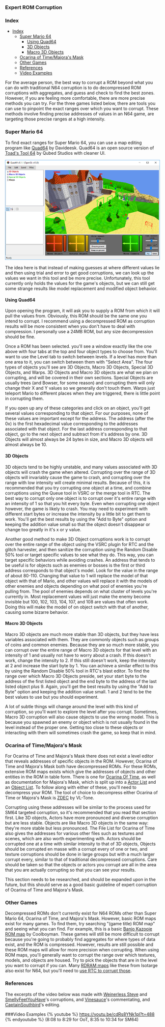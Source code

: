 ### Expert ROM Corruption

### Index

* [Index](#index)
  * [Super Mario 64](#super-mario-64)
    * [Using Quad64](#using-quad64)
    * [3D Objects](#3d-objects)
    * [Macro 3D Objects](#macro-3d-objects)
  * [Ocarina of Time/Majora's Mask](#ocarina-of-timemajoras-mask)
  * [Other Games](#other-games)
  * [References](#references)
  * [Video Examples](#video-examples)
    
  
  

For the average person, the best way to corrupt a ROM beyond what you can do with traditional N64 corruption is to do decompressed ROM corruptions with aggregates, and guess and check to find the best zones. However, if you are feeling more comfortable, there are more precise methods you can try. For the three games listed below, there are tools you can use to pinpoint the exact ranges over which you want to corrupt. These methods involve finding precise addresses of values in an N64 game, are targeting those precise ranges at a high intensity.

### Super Mario 64
To find exact ranges for Super Mario 64, you can use a map editing program like [Quad64](https://www.smwcentral.net/?p=viewthread&t=90510) by Davideesk. Quad64 is an open source version of [Toad's Tool 64](http://qubedstudios.rustedlogic.net/ToadsTool64.htm) by Qubed Studios with cleaner UI.

![](/assets/quad64example2.png)

The idea here is that instead of making guesses at where different values lie and then using trial and error to get good corruptions, we can look up the values we want in this tool and be more precise. Unfortunately, this tool currently only holds the values for the game's objects, but we can still get some strange results like model replacement and modified object behavior. 

#### Using Quad64
Upon opening the program, it will ask you to supply a ROM from which it will pull the values from. Obviously, this ROM should be the same one you intend to corrupt. I recommend using a decompressed ROM as corruption results will be more consistent when you don't have to deal with compression. I personally use a 24MB ROM, but any size decompression should be fine.

Once a ROM has been selected. you'll see a window exactly like the one above with four tabs at the top and four object types to choose from. You'll want to use the Level tab to switch between levels. If a level has more than one area to it, you can switch between them with "Select Area". The four types of objects you'll see are 3D Objects, Macro 3D Objects, Special 3D Objects, and Warps. 3D Objects and Macro 3D objects are what we plan on corrupting, and will be covered in their own sections. Special Objects are usually trees (and Bowser, for some reason) and corrupting them will only change their X and Y values so we generally don't touch them. Warps just teleport Mario to different places when they are triggered, there is little point in corrupting them. 

If you open up any of these categories and click on an object, you'll get several values corresponding to that object. For our purposes, none of these values are important except for the address. The address (after the 0x) is the first hexadecimal value corresponding to the addresses associated with that object. For the last address corresponding to that object, go to the next object and subtract from it's address by one. 3D Objects will almost always be 24 bytes in size, and Macro 3D objects will almost always be 10.

#### 3D Objects 
3D objects tend to be highly unstable, and many values associated with 3D objects will crash the game when altered. Corrupting over the range of 3D objects will invariably cause the game to crash, and corrupting over the range with low intensity will create minimal results. Because of this, it is recommended that you try corrupting one object at a time, and combine corruptions using the Queue tool in VSRC or the merge tool in RTC. The best way to corrupt only one object is to corrupt over it's entire range with an intensity of 1 so that you hit every byte. Even when corrupting one object however, the game is likely to crash. You may need to experiment with different start bytes or increase the intensity by a little bit to get them to work. You'll get the best results by using the "Add to Byte" option and keeping the addition value small so that the object doesn't disappear or change too greatly in it's x or y value.

Another good method to make 3D Object corruptions work is to corrupt over the entire range of the object using the VSRC plugin for RTC and the glitch harvester, and then sanitize the corruption using the Random Disable 50% tool or target specific values to see what they do. This way, you can target specific behaviors while avoiding crashes. An address that tends to be useful is for objects such as enemies or bosses is the first or third address corresponds to that object's model. Look for the value in the range of about 80-110. Changing that value to 1 will replace the model of that object with that of Mario, and other values will replace it with the models of other enemies and objects depending on what pool of enemies you're pulling from. The pool of enemies depends on what cluster of levels you're currently in. Most replacement values will just make the enemy become invisible but 100, 102, 103, 104, 107, and 108 are values that often work. Doing this will make the model of on object switch with that of another, causing some bizarre behavior.

#### Macro 3D Objects
Macro 3D objects are much more stable than 3D objects, but they have less variables associated with them. They are commonly objects such as groups of coins and common enemies. Because they are so much more stable, you can corrupt over the entire range of Macro 3D objects for that level with an intensity of 1 and usually not have to worry about a crash. If this doesn't work, change the intensity to 2. If this still doesn't work, keep the intensity at 2 and increase the start byte by 1. You can achieve a similar effect to this by using the Random Disable 50% tool in RTC's blast editor. To find the range over which Macro 3D Objects preside, set your start byte to the address of the first listed object and the end byte to the address of the last listed object plus 9. Again, you'll get the best results by using the "Add to Byte" option and keeping the addition value small. 1 and 2 tend to be the best values to use but you should experiment. 

A lot of subtle things will change around the level with this kind of corruption, so you'll want to explore the level after you corrupt. Sometimes, Macro 3D corruption will also cause objects to use the wrong model. This is because you spawned an enemy or object which is not usually found in the level instead of the proper one. Getting too close to these objects or interacting with them will sometimes crash the game, so keep that in mind.

### Ocarina of Time/Majora's Mask
For Ocarina of Time and Majora's Mask there does not exist a level editor that reveals addresses of specific objects in the ROM. However, Ocarina of Time and Majora's Mask both have decompressed ROMs. For these ROMs, extensive ROM maps exists which give the addresses of objects and other entities in the ROM in table form. There is one for [Ocarina Of Time](https://wiki.cloudmodding.com/oot/File_List/NTSC_1.0), as well as documentation for Majora's Mask, which is split up into a [Actor List](https://wiki.cloudmodding.com/mm/Actor_List) and an [Object List](https://wiki.cloudmodding.com/mm/Object_List_%28U%29). To follow along with either of these, you'll need to decompress your ROM. The tool of choice to decompress either Ocarina of Time or Majora's Mask is [ZDEC](http://www.mediafire.com/file/3v3v94llaqaccaj/ZDEC.rar) by VL-Tone.

Corrupting using these addresses will be similar to the process used for SM64 targeted corruption, so it's recommended that you read that section first. Like 3D objects, Actors have more pronounced and diverse corruption but are less stable. Objects are like Macro 3D objects in the same way: they're more stable but less pronounced. The File List for Ocarina of Time also gives the addresses for various other files such as textures and scenes, which are also worth experimenting with. Actors should be corrupted one at a time with similar intensity to that of 3D objects, Objects should be corrupted en masse with a corrupt every of one or two, and texture corruptions should be done in large groups but with a much larger corrupt every, similar to that of traditional decompressed corruptions. Care should be taken so that the objects or actors you corrupt are all in the area that you are actually corrupting so that you can see your results.

This section needs to be researched, and should be expanded upon in the future, but this should serve as a good basic guideline of expert corruption of Ocarina of Time and Majora's Mask.

### Other Games
Decompressed ROMs don't currently exist for N64 ROMs other than Super Mario 64, Ocarina of Time, and Majora's Mask. However, basic ROM maps exist for many games. To find them, try searching "(game title) ROM map" and seeing what you can find. For example, this is a basic [Banjo Kazooie ROM map](http://www.therwp.com/forums/showthread.php?t=15763) by Coolboyman. These games will still be more difficult to corrupt because you're going to probably find aggregates for where types of data exist, and the ROM is compressed. However, results are still possible and these ROM maps will allow for more precision when corrupting. When using ROM maps, you'll generally want to corrupt the range over which textures, models, and objects are housed. Try to pick the objects that are in the level you want to corrupt if you can. Many [RDRAM maps](https://github.com/Isotarge/ScriptHawk/tree/master/Watch) like these from Isotarge also exist for N64, but you'll need to [use RTC to corrupt those](/consoles/n64/rtc-corruption.md).

### References
The excerpts of the video below was made with [Weinerless Steve](https://www.youtube.com/user/Sevelix) and [SmellyFeetYouHave](https://www.youtube.com/user/smellyfeetyouhave)'s corruptions, and [Vinesauce](https://www.youtube.com/user/vinesauce)'s commentating, and [CaptainSouthbird](https://www.youtube.com/user/sonicepochguy)'s editing.

###Video Examples
{% youtube %} https://youtu.be/cdRs8YNk1pI?t=488 {% endyoutube %}
(8:08 to 8:29 for OoT, 8:35 to 10:34 for SM64)



